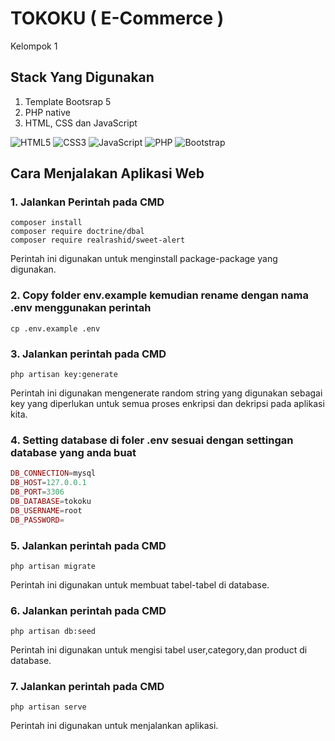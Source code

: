 # TOKOKU ( E-Commerce )

Kelompok 1

## Stack Yang Digunakan

1. Template Bootsrap 5
2. PHP native
3. HTML, CSS dan JavaScript

![HTML5](https://img.shields.io/badge/html5-%23E34F26.svg?style=for-the-badge&logo=html5&logoColor=white) ![CSS3](https://img.shields.io/badge/css3-%231572B6.svg?style=for-the-badge&logo=css3&logoColor=white) ![JavaScript](https://img.shields.io/badge/javascript-%23323330.svg?style=for-the-badge&logo=javascript&logoColor=%23F7DF1E) ![PHP](https://img.shields.io/badge/php-%23777BB4.svg?style=for-the-badge&logo=php&logoColor=white) ![Bootstrap](https://img.shields.io/badge/bootstrap-%23563D7C.svg?style=for-the-badge&logo=bootstrap&logoColor=white)

## Cara Menjalakan Aplikasi Web

### 1. Jalankan Perintah pada CMD

```
composer install
composer require doctrine/dbal
composer require realrashid/sweet-alert
```

Perintah ini digunakan untuk menginstall package-package yang digunakan.

### 2. Copy folder env.example kemudian rename dengan nama .env menggunakan perintah

```
cp .env.example .env
```

### 3. Jalankan perintah pada CMD

```
php artisan key:generate
```

Perintah ini digunakan mengenerate random string yang digunakan sebagai key yang diperlukan untuk semua proses enkripsi dan dekripsi pada aplikasi kita.

### 4. Setting database di foler .env sesuai dengan settingan database yang anda buat

```php
DB_CONNECTION=mysql
DB_HOST=127.0.0.1
DB_PORT=3306
DB_DATABASE=tokoku
DB_USERNAME=root
DB_PASSWORD=
```

### 5. Jalankan perintah pada CMD

```
php artisan migrate
```

Perintah ini digunakan untuk membuat tabel-tabel di database.

### 6. Jalankan perintah pada CMD

```
php artisan db:seed
```

Perintah ini digunakan untuk mengisi tabel user,category,dan product di database.

### 7. Jalankan perintah pada CMD

```
php artisan serve
```

Perintah ini digunakan untuk menjalankan aplikasi.
